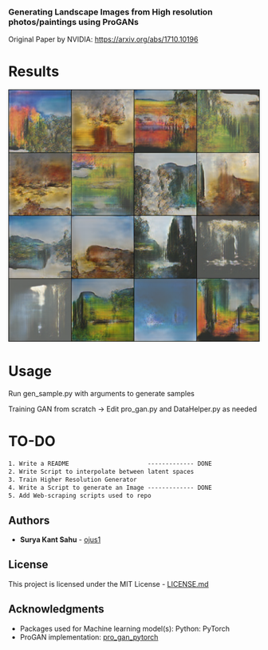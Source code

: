 ### Generating Landscape Images from High resolution photos/paintings using ProGANs
Original Paper by NVIDIA: https://arxiv.org/abs/1710.10196

# Results
![Generated image grid](./assets/sample_trained_depth6.png)

# Usage
Run gen_sample.py with arguments to generate samples

Training GAN from scratch -> Edit pro_gan.py and DataHelper.py as needed

# TO-DO
    1. Write a README                      ------------- DONE
    2. Write Script to interpolate between latent spaces
    3. Train Higher Resolution Generator
    4. Write a Script to generate an Image ------------- DONE
    5. Add Web-scraping scripts used to repo

## Authors

* **Surya Kant Sahu** - [ojus1](https://github.com/ojus1)


## License

This project is licensed under the MIT License - [LICENSE.md](./LICENSE.md)

## Acknowledgments

* Packages used for Machine learning model(s): Python: PyTorch
* ProGAN implementation: [pro_gan_pytorch](https://github.com/akanimax/pro_gan_pytorch)